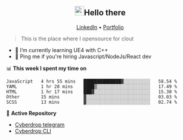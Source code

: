 <h2 align="center"><img src="https://camo.githubusercontent.com/2019d90b5d6b109833b6e130852e36fce013bb14/68747470733a2f2f63756c746f667468657061727479706172726f742e636f6d2f706172726f74732f68642f6c6170746f705f706172726f742e676966" width="25px">Hello there</h2>
<p align="center">
  <a href="https://www.linkedin.com/in/izqalan/">LinkedIn</a>
  • <a href="https://izqalan.github.io/">Portfolio</a>
</p>

> This is the place where I opensource for clout

- 🌱 I’m currently learning UE4 with C++
- 💬 Ping me if you're hiring Javascript/NodeJs/React dev

📊 **This week I spent my time on**
<!--START_SECTION:waka-->
```text
JavaScript   4 hrs 55 mins   ██████████████▓░░░░░░░░░░   58.54 % 
YAML         1 hr 28 mins    ████▒░░░░░░░░░░░░░░░░░░░░   17.49 % 
HTML         1 hr 17 mins    ███▓░░░░░░░░░░░░░░░░░░░░░   15.30 % 
Other        15 mins         ▓░░░░░░░░░░░░░░░░░░░░░░░░   03.03 % 
SCSS         13 mins         ▓░░░░░░░░░░░░░░░░░░░░░░░░   02.74 % 
```
<!--END_SECTION:waka-->

📕 **Active Repository**
- [Cyberdrop telegram](https://github.com/izqalan/Cyberdrop-Telegram)
- [Cyberdrop CLI](https://github.com/izqalan/Cyberdrop-cli)
